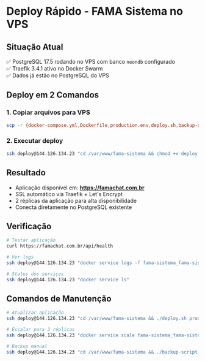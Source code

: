 # Deploy Rápido - FAMA Sistema no VPS

## Situação Atual
✅ PostgreSQL 17.5 rodando no VPS com banco `neondb` configurado  
✅ Traefik 3.4.1 ativo no Docker Swarm  
✅ Dados já estão no PostgreSQL do VPS  

## Deploy em 2 Comandos

### 1. Copiar arquivos para VPS
```bash
scp -r {docker-compose.yml,Dockerfile,production.env,deploy.sh,backup-script.sh,server,client,shared,public,package.json,package-lock.json} deploy@144.126.134.23:/var/www/fama-sistema/
```

### 2. Executar deploy
```bash
ssh deploy@144.126.134.23 "cd /var/www/fama-sistema && chmod +x deploy.sh && ./deploy.sh production"
```

## Resultado
- Aplicação disponível em: **https://famachat.com.br**
- SSL automático via Traefik + Let's Encrypt
- 2 réplicas da aplicação para alta disponibilidade
- Conecta diretamente no PostgreSQL existente

## Verificação
```bash
# Testar aplicação
curl https://famachat.com.br/api/health

# Ver logs
ssh deploy@144.126.134.23 "docker service logs -f fama-sistema_fama-sistema"

# Status dos serviços
ssh deploy@144.126.134.23 "docker service ls"
```

## Comandos de Manutenção
```bash
# Atualizar aplicação
ssh deploy@144.126.134.23 "cd /var/www/fama-sistema && ./deploy.sh production"

# Escalar para 3 réplicas
ssh deploy@144.126.134.23 "docker service scale fama-sistema_fama-sistema=3"

# Backup manual
ssh deploy@144.126.134.23 "cd /var/www/fama-sistema && ./backup-script.sh"
```